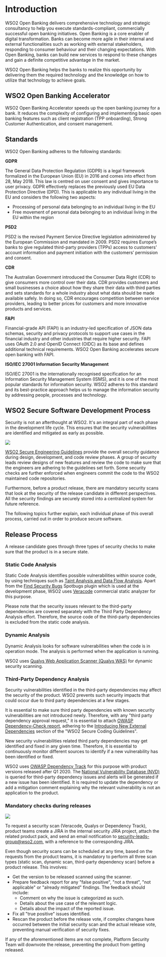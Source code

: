 # Introduction
WSO2 Open Banking delivers comprehensive technology and strategic consultancy to help you execute standards-compliant, 
commercially successful open banking initiatives. Open Banking is a core enabler of digital transformation. Banks can 
become more agile in their internal and external functionalities such as working with external stakeholders, responding 
to consumer behaviour and their changing expectations. With Open Banking, banks can build new services to respond to 
these changes and gain a definite competitive advantage in the market. 

WSO2 Open Banking helps the banks to realize this opportunity by delivering them the required technology and the 
knowledge on how to utilize that technology to achieve goals. 

## WSO2 Open Banking Accelerator 

WSO2 Open Banking Accelerator speeds up the open banking journey for a bank. It reduces the complexity of configuring 
and implementing basic open banking features such as client registration (TPP onboarding), Strong Customer 
Authentication, and consent management.

## Standards

WSO2 Open Banking adheres to the following standards:

**GDPR**

The General Data Protection Regulation (GDPR) is a legal framework formalized in the European Union (EU) in 2016 
and comes into effect from 28, May 2018. This law is centred on user consent and gives importance to user privacy. 
GDPR effectively replaces the previously used EU Data Protection Directive (DPD). 
This is applicable to any individual living in the EU and considers the following two aspects:

  * Processing of personal data belonging to an individual living in the EU
  * Free movement of personal data belonging to an individual living in the EU within the region

**PSD2**

PSD2 is the revised Payment Service Directive legislation administered by the European Commission and mandated in 2009. 
PSD2 requires Europe’s banks to give regulated third-party providers (TPPs) access to customers’ account information 
and payment initiation with the customers’ permission and consent.

**CDR**

The Australian Government introduced the Consumer Data Right (CDR) to give consumers more control over their data. 
CDR provides customers and small businesses a choice about how they share their data with third parties and sets 
standards for a whole industry about what data should be made available safely. In doing so, CDR encourages competition 
between service providers, leading to better prices for customers and more innovative products and services.

**FAPI**

Financial-grade API (FAPI) is an industry-led specification of JSON data schemas, security and privacy protocols to 
support use cases in the financial industry and other industries that require higher security. FAPI uses OAuth 2.0 and 
OpenID Connect (OIDC) as its base and defines additional technical requirements. WSO2 Open Banking accelerates secure 
open banking with FAPI.

**ISO/IEC 27001 Information Security Management**

ISO/IEC 27001 is the internationally recognised specification for an Information Security Management System (ISMS), 
and it is one of the most popular standards for information security. WSO2 adheres to this standard and its 
best-practice approach helps us to manage the information security by addressing people, processes and technology.

## WSO2 Secure Software Development Process

Security is not an afterthought at WSO2. It's an integral part of each phase in the development life cycle. This 
ensures that the security vulnerabilities are identified and mitigated as early as possible.

![](../assets/img/about/introduction/secure-software-development-process.png)

[WSO2 Secure Engineering Guidelines](https://wso2.com/technical-reports/wso2-secure-engineering-guidelines) provide the 
overall security guidance during design, development, and code review phases. A group of security leads review designs 
of new features and review the code to make sure that the engineers are adhering to the guidelines set forth. 
Some security checks are further enforced when engineers commit the code to the WSO2 maintained code repositories. 

Furthermore, before a product release, there are mandatory security scans that look at the security of the release 
candidate in different perspectives. All the security findings are securely stored into a centralized system for future 
reference. 

The following topics further explain, each individual phase of this overall process, carried out in order to produce secure 
software.

## Release Process

A release candidate goes through three types of security checks to make sure that the product is in a secure state.

### Static Code Analysis

Static Code Analysis identifies possible vulnerabilities within source code, by using techniques such as [Taint Analysis 
and Data Flow Analysis](https://www.owasp.org/index.php/Static_Code_Analysis). Apart from the 
[Find Security Bugs](https://find-sec-bugs.github.io/) 
Spotbugs plugin which is used at the development phase, WSO2 uses 
[Veracode](https://www.veracode.com/products/binary-static-analysis-sast) commercial static analyzer for this purpose.

Please note that the security issues relevant to the third-party dependencies are covered separately with the 
Third Party Dependency Analysis effort. Therefore, the source code of the third-party dependencies is excluded from the 
static code analysis.

### Dynamic Analysis 

Dynamic Analysis looks for software vulnerabilities when the code is in operation mode. The analysis is performed when 
the application is running.

WSO2 uses [Qualys Web Application Scanner (Qualys WAS)](https://www.qualys.com/apps/web-app-scanning/) for dynamic 
security scanning.

### Third-Party Dependency Analysis

Security vulnerabilities identified in the third-party dependencies may affect the security of the product. 
WSO2 prevents such security impacts that could occur due to third party dependencies at a few stages.  

It is essential to make sure third party dependencies with known security vulnerabilities are not introduced newly. 
Therefore, with any "third party dependency approval request," it is essential to attach 
[OWASP Dependency-Check report](https://www.owasp.org/index.php/OWASP_Dependency_Check), 
adhering to the 
[Introducing New External Dependencies](https://wso2.com/technical-reports/wso2-secure-engineering-guidelines#A291) 
section of the "WSO2 Secure Coding Guidelines". 

New security vulnerabilities related third party dependencies may get identified and fixed in any given time. 
Therefore, it is essential to continuously monitor different sources to identify if a new vulnerability has been 
identified or fixed. 

WSO2 uses [OWASP Dependency Track](https://www.owasp.org/index.php/OWASP_Dependency_Track_Project) for this purpose 
with product versions released after Q1 2020. The [National Vulnerability Database (NVD)](https://nvd.nist.gov/vuln) 
is queried for third-party dependency issues and alerts will be generated if a new issue has been identified. It is 
required to update the dependency or add a mitigation comment explaining why the relevant 
vulnerability is not an application to the product.

### Mandatory checks during releases

![](../assets/img/about/introduction/release-process-security-checks.png)

To request a security scan (Veracode, Qualys or Dependency Track), product teams create a JIRA in the internal 
security JIRA project, attach the related product pack, and send an email notification to 
<security-leads-group@wso2.com>, with a reference to the corresponding JIRA. 

Even though security scans can be scheduled at any time, based on the requests from the product teams, it is mandatory 
to perform all three scan types (static scan, dynamic scan, third-party dependency scan) before a product release. 
This involves:

   * Get the version to be released scanned using the scanner. 
   * Prepare feedback report for any "false positive", "not a threat", "not applicable" or "already mitigated" 
    findings. The feedback should include:
     * Comment on why the issue is categorized as such.
     * Details about the use case of the relevant logic.
     * Details about the impact of the reported issue. 
   * Fix all "true positive" issues identified.
   * Rescan the product before the release vote, if complex changes have occurred between the initial security 
    scan and the actual release vote, preventing manual verification of security fixes.
    
If any of the aforementioned items are not complete, Platform Security Team will downvote the release, preventing the 
product from getting released.
